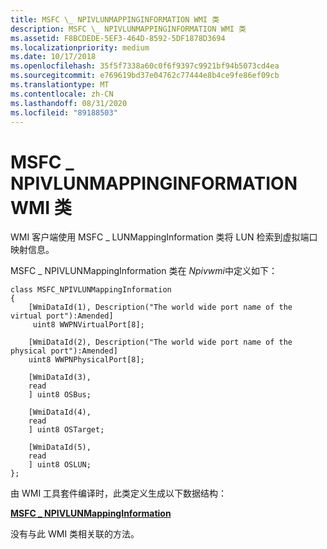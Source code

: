 ```yaml
---
title: MSFC \_ NPIVLUNMAPPINGINFORMATION WMI 类
description: MSFC \_ NPIVLUNMAPPINGINFORMATION WMI 类
ms.assetid: F8BCDEDE-5EF3-464D-8592-5DF1878D3694
ms.localizationpriority: medium
ms.date: 10/17/2018
ms.openlocfilehash: 35f5f7338a60c0f6f9397c9921bf94b5073cd4ea
ms.sourcegitcommit: e769619bd37e04762c77444e8b4ce9fe86ef09cb
ms.translationtype: MT
ms.contentlocale: zh-CN
ms.lasthandoff: 08/31/2020
ms.locfileid: "89188503"
---
```

# <a name="msfc_npivlunmappinginformation-wmi-class"></a>MSFC \_ NPIVLUNMAPPINGINFORMATION WMI 类


WMI 客户端使用 MSFC \_ LUNMappingInformation 类将 LUN 检索到虚拟端口映射信息。

MSFC \_ NPIVLUNMappingInformation 类在 *Npivwmi*中定义如下：

```mof
class MSFC_NPIVLUNMappingInformation  
{  
    [WmiDataId(1), Description("The world wide port name of the virtual port"):Amended]  
     uint8 WWPNVirtualPort[8];  
  
    [WmiDataId(2), Description("The world wide port name of the physical port"):Amended]  
    uint8 WWPNPhysicalPort[8];  
  
    [WmiDataId(3),  
    read  
    ] uint8 OSBus;  
  
    [WmiDataId(4),  
    read  
    ] uint8 OSTarget;  
  
    [WmiDataId(5),  
    read  
    ] uint8 OSLUN;  
};  
```

由 WMI 工具套件编译时，此类定义生成以下数据结构：

[**MSFC \_ NPIVLUNMappingInformation**](/windows-hardware/drivers/ddi/npivwmi/ns-npivwmi-_msfc_npivlunmappinginformation)

没有与此 WMI 类相关联的方法。

 

